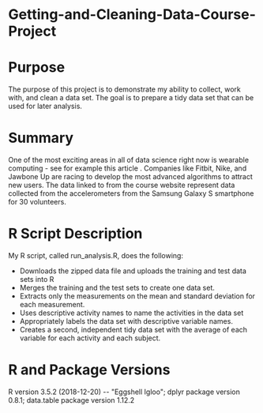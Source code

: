 # Getting-and-Cleaning-Data-Course-Project

# Purpose
The purpose of this project is to demonstrate my ability to collect, work with, and clean a data set. The goal is to prepare a tidy data set that can be used for later analysis.

# Summary
One of the most exciting areas in all of data science right now is wearable computing - see for example this article . Companies like Fitbit, Nike, and Jawbone Up are racing to develop the most advanced algorithms to attract new users. The data linked to from the course website represent data collected from the accelerometers from the Samsung Galaxy S smartphone for 30 volunteers.

# R Script Description
My R script, called run_analysis.R, does the following:
 - Downloads the zipped data file and uploads the training and test data sets into R
 - Merges the training and the test sets to create one data set.
 - Extracts only the measurements on the mean and standard deviation for each measurement. 
 - Uses descriptive activity names to name the activities in the data set
 - Appropriately labels the data set with descriptive variable names. 
 - Creates a second, independent tidy data set with the average of each variable for each activity and each subject.

# R and Package Versions
R version 3.5.2 (2018-12-20) -- "Eggshell Igloo"; dplyr package version 0.8.1; data.table package version 1.12.2
